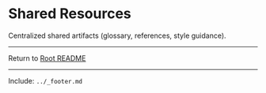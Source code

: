 ﻿---
Last Reviewed: 2025-09-04
Tags: shared, glossary, references
---
# Shared Resources

Centralized shared artifacts (glossary, references, style guidance).

---
Return to [Root README](../../README.md)

---
Include: `../_footer.md`

